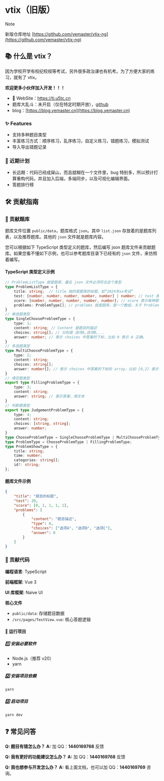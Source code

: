 # vtix（旧版）

> [!NOTE]
> 新版仓库地址 [https://github.com/yemaster/vtix-ng](https://github.com/yemaster/vtix-ng)

## 📚 什么是 vtix？

因为学校开学有校纪校规等考试，另外很多政治课也有机考。为了方便大家的练习，就有了 vtix。

**欢迎更多小伙伴加入开发！！！**

- 🔗 WebSite：https://ti.u5tc.cn
- 题库大乱斗：未开启（仅在特定时期开放），[github](https://github.com/yemaster/vtix-scrimmage)
- blog：[https://blog.yemaster.cn](https://blog.yemaster.cn)

### ✨ Features

- 支持多种题目类型
- 丰富练习方式：顺序练习，乱序练习，自定义练习，错题练习，模拟测试
- 导入导出错题记录

### 📅 近期计划

- 长远期：代码已经成屎山，而且就糊在一个文件里，bug 特别多，所以预计打算重构代码，并且加入后端，多端同步，以及可视化编辑界面。
- 答题排行榜

## 🛠️ 贡献指南

### 📑 贡献题库

题库文件位置 `public/data`，题库格式 `json`。其中 `list.json` 存放着的是题库列表，以及推荐题库。其他的 `json` 文件就是题库内容。

您可以根据如下 TypeScript 类型定义的题库，然后编写 json 题库文件来贡献题库。如果您看不懂如下示例，也可以参考题库目录下已经有的 `json` 文件，来仿照着编写。

#### TypeScript 类型定义示例

```typescript
// ProblemListType 就是题库，最后 json 文件必须符合这个类型
type ProblemListType = {
    title: string;  // title 指的是题库的标题，如“2024年xx考试”
    test: [number, number, number, number, number] | number; // test 表示模拟考试中，如果是 5 个 number 的 array 表示每种题型的数量，5 个位置分别表示 送分题、单选题、多选题、填空题、判断题，和下面的 type 一一对应。否则就表示总题目数。
    score: [number, number, number, number, number]; // score 表示每种题目类型的分数，每个位置含义如上。
    problems: ProblemType[]; // problems 就是题库，是一个数组，关于 ProblemType，参见下面定义。
}
// 单选题类型
type SingleChooseProblemType = {
    type: 1;
    content: string; // Content 是题目的描述
    choices: string[]; // 分别是 选项A,选项B,...
    answer: number; // 表示 choices 中答案的下标，比如 0 表示 A 正确。
}
// 多选题类型
type MultiChooseProblemType = {
    type: 2;
    content: string;
    choices: string[];
    answer: number[]; // 表示 choices 中答案的下标的 array，比如 [0,2] 表示 AC 正确。
}
// 填空题类型
export type FillingProblemType = {
    type: 3;
    content: string;
    answer: string; // 表示答案，用文本
}
// 判断题类型
export type JudgementProblemType = {
    type: 4;
    content: string;
    choices: [string, string];
    answer: number;
}
type ChooseProblemType = SingleChooseProblemType | MultiChooseProblemType | JudgementProblemType;
type ProblemType = ChooseProblemType | FillingProblemType;
type ProblemShowType = {
    title: string;
    time: number;
    categories: string[];
    id?: string;
};
```

#### 题库文件示例

```json
{
    "title": "题目的标题",
    "test": 20,
    "score": [0, 1, 1, 1, 1],
    "problems": [
        {
            "content": "题目描述",
            "type": 0,
            "choices": ["选项A", "选项B", "选项C"],
            "answer": 0
        }
    ]
}
```

### 📂 贡献代码

**编程语言**: TypeScript

**前端框架**: Vue 3

**UI 库框架**: Naive UI

**核心文件**

- `public/data`: 存储题目数据
- `/src/pages/TestView.vue`: 核心答题逻辑

#### 🚀 运行项目

#####  1️⃣ 安装必要软件

- Node.js（推荐 v20）
- yarn

##### 2️⃣ 安装项目依赖

```bash
yarn
```

##### 3️⃣ 启动项目

```bash
yarn dev
```

## ❓ 常见问答

**Q: 题目有错怎么办？**
**A:** 加 QQ：**1440169768** 反馈

**Q: 我有更好的功能建议怎么办？**
**A:** 加 QQ：**1440169768** 反馈

**Q: 我也想参与开发怎么办？**
**A:** 看上面文档，也可以加 QQ：**1440169769** 咨询。
